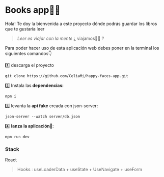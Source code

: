 # Books app📖💖

Hola! Te doy la bienvenida a este proyecto dónde podrás guardar los libros que te gustaría leer
> 
> *Leer es viajar con la mente*
>  ¿ viajamos🐱‍🚀 ?
> 
Para poder hacer uso de esta aplicación web debes poner en la terminal los siguientes comandos👇

1️⃣ descarga el proyecto

```
git clone https://github.com/CeliaMi/happy-faces-app.git
```
2️⃣ Instala las **dependencias**:
```
npm i
```
3️⃣ levanta la **api fake** creada con json-server:
```
json-server --watch server/db.json
```
4️⃣ **lanza la aplicación**🚀:
```
npm run dev
```

### Stack
React 
>Hooks : useLoaderData + useState + UseNavigate + useForm
